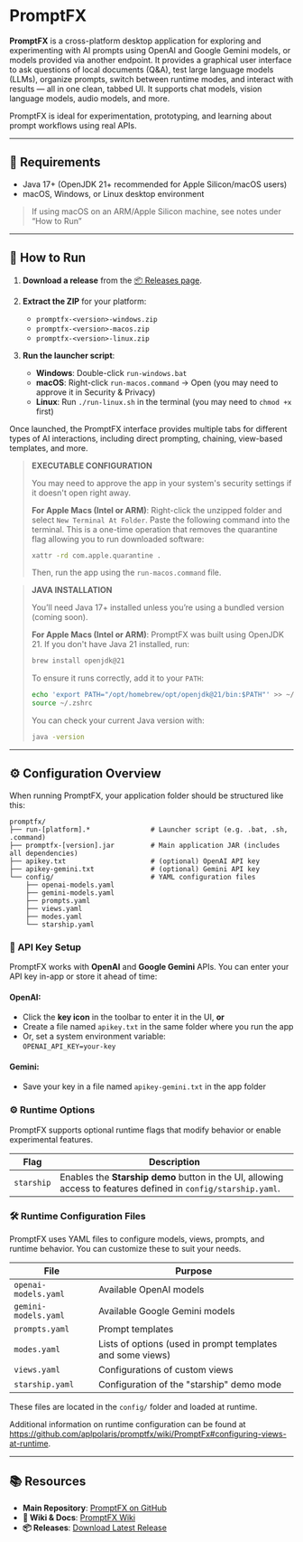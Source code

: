 # PromptFX

**PromptFX** is a cross-platform desktop application for exploring and experimenting with AI prompts
using OpenAI and Google Gemini models, or models provided via another endpoint.
It provides a graphical user interface to ask questions of local documents (Q&A),
test large language models (LLMs), organize prompts, switch between runtime modes, 
and interact with results — all in one clean, tabbed UI. It supports chat models, vision language models,
audio models, and more.

PromptFX is ideal for experimentation, prototyping, and learning about prompt workflows using real APIs.

---

## 🧰 Requirements

- Java 17+ (OpenJDK 21+ recommended for Apple Silicon/macOS users)
- macOS, Windows, or Linux desktop environment

> If using macOS on an ARM/Apple Silicon machine, see notes under “How to Run”

---

## 🚀 How to Run

1. **Download a release** from the [📦 Releases page](https://github.com/aplpolaris/promptfx/releases).
2. **Extract the ZIP** for your platform:
    - `promptfx-<version>-windows.zip`
    - `promptfx-<version>-macos.zip`
    - `promptfx-<version>-linux.zip`

3. **Run the launcher script**:
    - **Windows**: Double-click `run-windows.bat`
    - **macOS**: Right-click `run-macos.command` → Open (you may need to approve it in Security & Privacy)
    - **Linux**: Run `./run-linux.sh` in the terminal (you may need to `chmod +x` first)

Once launched, the PromptFX interface provides multiple tabs for different types of AI interactions, including direct prompting, chaining, view-based templates, and more.

> **EXECUTABLE CONFIGURATION**
> 
> You may need to approve the app in your system's security settings if it doesn't open right away.
> 
> **For Apple Macs (Intel or ARM)**:
> Right-click the unzipped folder and select `New Terminal At Folder`.
> Paste the following command into the terminal. This is a one-time operation that removes the
> quarantine flag allowing you to run downloaded software:
> ```bash
> xattr -rd com.apple.quarantine .
> ```
> Then, run the app using the `run-macos.command` file.
 
> **JAVA INSTALLATION**
> 
> You’ll need Java 17+ installed unless you’re using a bundled version (coming soon).
> 
> **For Apple Macs (Intel or ARM)**: PromptFX was built using OpenJDK 21. If you don't have Java 21 installed, run:
> ```bash
> brew install openjdk@21
> ```
> To ensure it runs correctly, add it to your `PATH`:
> ```bash
> echo 'export PATH="/opt/homebrew/opt/openjdk@21/bin:$PATH"' >> ~/.zshrc
> source ~/.zshrc
> ```
> You can check your current Java version with:
> ```bash
> java -version
> ```

---

## ⚙️ Configuration Overview

When running PromptFX, your application folder should be structured like this:
```
promptfx/
├── run-[platform].*               # Launcher script (e.g. .bat, .sh, .command)
├── promptfx-[version].jar         # Main application JAR (includes all dependencies)
├── apikey.txt                     # (optional) OpenAI API key
├── apikey-gemini.txt              # (optional) Gemini API key
└── config/                        # YAML configuration files
    ├── openai-models.yaml
    ├── gemini-models.yaml
    ├── prompts.yaml
    ├── views.yaml
    ├── modes.yaml
    └── starship.yaml
```

### 🔐 API Key Setup

PromptFX works with **OpenAI** and **Google Gemini** APIs. You can enter your API key in-app or store it ahead of time:

#### OpenAI:
- Click the **key icon** in the toolbar to enter it in the UI, **or**
- Create a file named `apikey.txt` in the same folder where you run the app
- Or, set a system environment variable:  
  `OPENAI_API_KEY=your-key`

#### Gemini:
- Save your key in a file named `apikey-gemini.txt` in the app folder

### ⚙️ Runtime Options

PromptFX supports optional runtime flags that modify behavior or enable experimental features.

| Flag         | Description                                                                 |
|--------------|-----------------------------------------------------------------------------|
| `starship` | Enables the **Starship demo** button in the UI, allowing access to features defined in `config/starship.yaml`. |

### 🛠️ Runtime Configuration Files

PromptFX uses YAML files to configure models, views, prompts, and runtime behavior. You can customize these to suit your needs.

| File | Purpose                                                    |
|------|------------------------------------------------------------|
| `openai-models.yaml` | Available OpenAI models                                    |
| `gemini-models.yaml` | Available Google Gemini models                             |
| `prompts.yaml` | Prompt templates                                           |
| `modes.yaml` | Lists of options (used in prompt templates and some views) |
| `views.yaml` | Configurations of custom views                             |
| `starship.yaml` | Configuration of the "starship" demo mode                  |

These files are located in the `config/` folder and loaded at runtime.

Additional information on runtime configuration can be found at https://github.com/aplpolaris/promptfx/wiki/PromptFx#configuring-views-at-runtime.

---

## 📚 Resources

- **Main Repository**: [PromptFX on GitHub](https://github.com/aplpolaris/promptfx)
- **📖 Wiki & Docs**: [PromptFX Wiki](https://github.com/aplpolaris/promptfx/wiki)
- **📦 Releases**: [Download Latest Release](https://github.com/aplpolaris/promptfx/releases)

